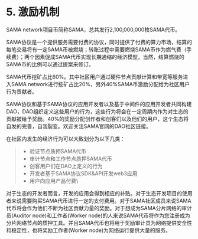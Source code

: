 # 5. 激励机制

SAMA network项目币简称SAMA，总共发行2,100,000,000枚SAMA代币。

SAMA协议是一个提供服务需要付费的协议，同时提供了付费的算力市场，结算的每笔交易将有一定SAMA币被燃烧；转账过程中需要燃烧SAMA币作为燃气费（手续费）；两个因素促成SAMA代币实现长期通缩的经济模型，当然，结算燃烧的SAMA币的比例可以通过提案来修订。

SAMA代币挖矿占比60%。其中社区用户通过硬件节点贡献计算和带宽等服务进入SAMA network进行挖矿占比20%，另外40%SAMA币激励分配给为社区用户行为贡献者。

SAMA协议和基于SAMA协议的应用开发者以及基于中间件的应用开发者共同构建DAO，DAO组织定义这些用户的行为，这些行为将会在一定周期内作为对生态的贡献被给予奖励。40%的奖励分配创作者和创客们以及他们的用户，这个生态将自发的完善，自我裂变。欢迎关注SAMA官网的DAO社区链接。

在社区内发生的经济行为可以大致划分为以下几类：

> * 验证节点质押SAMA代币
> * 审计节点和工作节点质押SAMA代币
> * 创客用户们在DAO上定义的行为
> * 开发者基于SAMA协议SDK\&API开发web3应用
> * 用户向应用产品付费\
>

对于生态的开发者而言，开发的应用会得到相应的补贴。对于生态开发项目的使用者来说需要购买SAMA代币进行一定的支付费用。对于SAMA社区成员来说SAMA代币将会作为他们不断为社区贡献力量的奖励。对于想成为SAMA分片网络的审计员(Auditor node)和工作者(Worker node)的人来说SAMA代币将作为您注册成为分片网络节点的质押工具。并且SAMA代币也将用于奖励审计员为网络提供安全性和稳定性，也将奖励工作者(Worker node)为网络运行提供大量的服务。
